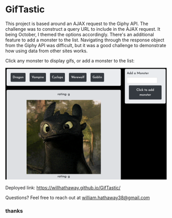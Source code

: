 # GifTastic

This project is based around an AJAX request to the Giphy API. The challenge was to construct a query URL to include in the AJAX request. It being October, I themed the options accordingly. There's an additional feature to add a monster to the list. Navigating through the response object from the Giphy API was difficult, but it was a good challenge to demonstrate how using data from other sites works.

Click any monster to display gifs, or add a monster to the list:

![gif-app-image](https://github.com/willhathaway/GifTastic/blob/master/Screen%20Shot%202020-05-04%20at%209.26.07%20AM.png)

Deployed link: https://willhathaway.github.io/GifTastic/

Questions? Feel free to reach out at <a mailto="william.hathaway38@gmail.com">william.hathaway38@gmail.com</a>

### thanks
